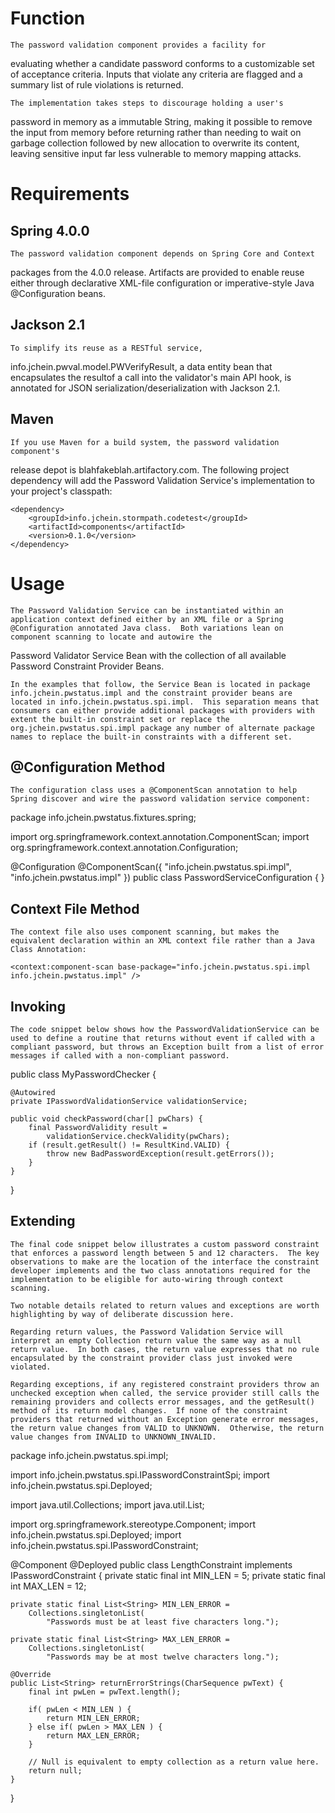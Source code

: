 Function
========
    The password validation component provides a facility for 
evaluating whether a candidate password conforms to a customizable
set of acceptance criteria.  Inputs that violate any criteria are
flagged and a summary list of rule violations is returned.

    The implementation takes steps to discourage holding a user's 
password in memory as a immutable String, making it possible to remove
the input from memory before returning rather than needing to wait on
garbage collection followed by new allocation to overwrite its
content, leaving sensitive input far less vulnerable to memory mapping
attacks.

Requirements
============

Spring 4.0.0
------------

    The password validation component depends on Spring Core and Context
packages from the 4.0.0 release.  Artifacts are provided to enable reuse
either through declarative XML-file configuration or imperative-style Java
@Configuration beans.

Jackson 2.1
-----------

    To simplify its reuse as a RESTful service,  
info.jchein.pwval.model.PWVerifyResult, a data entity bean that
encapsulates the resultof a call into the validator's main API hook, is
annotated for JSON serialization/deserialization with Jackson 2.1.

Maven
-----

    If you use Maven for a build system, the password validation component's
release depot is blahfakeblah.artifactory.com.  The following project dependency will add the Password Validation Service's implementation to your project's classpath:

    <dependency>
        <groupId>info.jchein.stormpath.codetest</groupId>
        <artifactId>components</artifactId>
        <version>0.1.0</version>
    </dependency>


Usage
=====

	The Password Validation Service can be instantiated within an application context defined either by an XML file or a Spring @Configuration annotated Java class.  Both variations lean on component scanning to locate and autowire the
Password Validator Service Bean with the collection of all available Password Constraint Provider Beans.

	In the examples that follow, the Service Bean is located in package info.jchein.pwstatus.impl and the constraint provider beans are located in info.jchein.pwstatus.spi.impl.  This separation means that consumers can either provide additional packages with providers with extent the built-in constraint set or replace the org.jchein.pwstatus.spi.impl package any number of alternate package names to replace the built-in constraints with a different set.

@Configuration Method
---------------------

	The configuration class uses a @ComponentScan annotation to help Spring discover and wire the password validation service component:

package info.jchein.pwstatus.fixtures.spring;

import org.springframework.context.annotation.ComponentScan;
import org.springframework.context.annotation.Configuration;

@Configuration
@ComponentScan({ 
    "info.jchein.pwstatus.spi.impl", "info.jchein.pwstatus.impl"
})
public class PasswordServiceConfiguration { }


Context File Method
-------------------

	The context file also uses component scanning, but makes the equivalent declaration within an XML context file rather than a Java Class Annotation:

<?xml version="1.0" encoding="UTF-8"?>
<beans xmlns="http://www.springframework.org/schema/beans"
    xmlns:xsi="http://www.w3.org/2001/XMLSchema-instance" 
    xmlns:context="http://www.springframework.org/schema/context"
    xsi:schemaLocation="http://www.springframework.org/schema/beans http://www.springframework.org/schema/beans/spring-beans-2.5.xsd
        http://www.springframework.org/schema/context http://www.springframework.org/schema/context/spring-context-2.5.xsd"
    default-lazy-init="true" >
    
    <context:component-scan base-package="info.jchein.pwstatus.spi.impl info.jchein.pwstatus.impl" />
</beans>


Invoking
--------
    The code snippet below shows how the PasswordValidationService can be used to define a routine that returns without event if called with a compliant password, but throws an Exception built from a list of error messages if called with a non-compliant password.
    
public class MyPasswordChecker {

    @Autowired
    private IPasswordValidationService validationService;

    public void checkPassword(char[] pwChars) {
        final PasswordValidity result = 
            validationService.checkValidity(pwChars);
        if (result.getResult() != ResultKind.VALID) {
            throw new BadPasswordException(result.getErrors());
        }
    }
}


Extending
---------
    The final code snippet below illustrates a custom password constraint that enforces a password length between 5 and 12 characters.  The key observations to make are the location of the interface the constraint developer implements and the two class annotations required for the implementation to be eligible for auto-wiring through context scanning.

    Two notable details related to return values and exceptions are worth highlighting by way of deliberate discussion here.

    Regarding return values, the Password Validation Service will interpret an empty Collection return value the same way as a null return value.  In both cases, the return value expresses that no rule encapsulated by the constraint provider class just invoked were violated.

    Regarding exceptions, if any registered constraint providers throw an unchecked exception when called, the service provider still calls the remaining providers and collects error messages, and the getResult() method of its return model changes.  If none of the constraint providers that returned without an Exception generate error messages, the return value changes from VALID to UNKNOWN.  Otherwise, the return value changes from INVALID to UNKNOWN_INVALID.


package info.jchein.pwstatus.spi.impl;

import info.jchein.pwstatus.spi.IPasswordConstraintSpi;
import info.jchein.pwstatus.spi.Deployed;

import java.util.Collections;
import java.util.List;

import org.springframework.stereotype.Component;
import info.jchein.pwstatus.spi.Deployed;
import info.jchein.pwstatus.spi.IPasswordConstraint;

@Component
@Deployed
public class LengthConstraint implements IPasswordConstraint {
    private static final int MIN_LEN = 5;
    private static final int MAX_LEN = 12;
    
    private static final List<String> MIN_LEN_ERROR =
        Collections.singletonList(
            "Passwords must be at least five characters long.");

    private static final List<String> MAX_LEN_ERROR =
        Collections.singletonList(
            "Passwords may be at most twelve characters long.");
                
    @Override
    public List<String> returnErrorStrings(CharSequence pwText) {
        final int pwLen = pwText.length();
        
        if( pwLen < MIN_LEN ) {
            return MIN_LEN_ERROR;
        } else if( pwLen > MAX_LEN ) {
            return MAX_LEN_ERROR;
        }
        
        // Null is equivalent to empty collection as a return value here.
        return null;
    }
}

